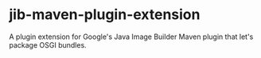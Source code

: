 # jib-maven-plugin-extension
A plugin extension for Google's Java Image Builder Maven plugin that let's package OSGI bundles.
